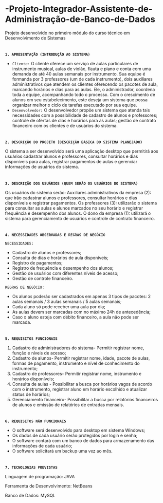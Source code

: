 # -Projeto-Integrador-Assistente-de-Administração-de-Banco-de-Dados
Projeto desenvolvido no primeiro módulo do curso técnico em Desenvolvimento de Sistemas
#
**`1. APRESENTAÇÃO (INTRODUÇÃO AO SISTEMA)`**

- `Cliente:` O cliente oferece um serviço de aulas particulares de instrumento musical, aulas de violão, flauta e piano e conta com uma demanda de até 40 aulas semanais por instrumento. Sua equipe é formanda por 3 professores (um de cada instrumento), dois auxiliares administrativos que atendem os clientes oferecendo os pacotes de aula, marcando horários e dias para as aulas. Ele, o administrador, coordena toda a equipe, acompanhando todo o processo. Com o crescimento de alunos em seu estabelecimento, este deseja um sistema que possa organizar melhor o ciclo de tarefas executado por sua equipe.  
- `Desenvolvedor:` O desenvolvedor propõe um sistema que atenda tais necessidades com a possibilidade de cadastro de alunos e professores; controle de ofertas de dias e horários para as aulas; gestão de contrato financeiro com os clientes e de usuários do sistema.
#
**`2. DESCRIÇÃO DO PROJETO (DESCRIÇÃO BÁSICA DO SISTEMA PLANEJADO)`**

O sistema a ser desenvolvido será uma aplicação desktop que permitirá aos usuários cadastrar alunos e professores, consultar horários e dias disponíveis para aulas, registrar pagamentos de aulas e gerenciar informações de usuários do sistema.
#
**`3. DESCRIÇÃO DOS USUÁRIOS (QUEM SERÃO OS USUÁRIOS DO SISTEMA)`**

Os usuários do sistema serão: 
Auxiliares administrativos da empresa (2): que irão cadastrar alunos e professores, consultar horários e dias disponíveis e registrar pagamentos. 
Os professores (3): utilizarão o sistema para consultar as aulas e alunos marcados no seu horário e registrar frequência e desempenho dos alunos. 
O dono da empresa (1): utilizará o sistema para gerenciamento de usuários e controle de contrato financeiro.
#
**`4. NECESSIDADES OBSERVADAS E REGRAS DE NEGÓCIO`**

`NECESSIDADES:`
- Cadastro de alunos e professores;
- Consulta de dias e horários de aula disponíveis;
- Registro de pagamentos;
- Registro de frequência e desempenho dos alunos;
- Gestão de usuários com diferentes níveis de acesso; 
- Gestão de controle financeiro.  

`REGRAS DE NEGÓCIO:`
- Os alunos poderão ser cadastrados em apenas 3 tipos de pacotes: 2 aulas semanais / 3 aulas semanais / 5 aulas semanais;
- Cada aluno só pode receber uma aula por dia;
- As aulas devem ser marcadas com no máximo 24h de antecedência;
- Caso o aluno esteja com débito financeiro, a aula não pode ser marcada.   
#
**`5. REQUISITOS FUNCIONAIS`**

1. Cadastro de administradores do sistema- Permitir registrar nome, função e níveis de acesso;
2. Cadastro de alunos- Permitir registrar nome, idade, pacote de aulas, formas de pagamento, instrumento e nível de conhecimento do instrumento;
3. Cadastro de professores- Permitir registrar nome, instrumento e horários disponíveis;
4. Consulta de aulas - Possibilitar a busca por horários vagos de acordo com o instrumento, registrar aluno em horário escolhido e atualizar status de horários;
5. Gerenciamento financeiro- Possibilitar a busca por relatórios financeiros de alunos e emissão de relatórios de entradas mensais.   
#
**`6. REQUISITOS NÃO FUNCIONAIS`**

- O software será desenvolvido para desktop em sistema Windows;
- Os dados de cada usuário serão protegidos por login e senha;
- O software contará com um banco de dados para armazenamento das informações de cada usuário;
- O software solicitará um backup uma vez ao mês.
#
**`7. TECNOLOGIAS PREVISTAS`**

Linguagem de programação: JAVA

Ferramenta de Desenvolvimento: NetBeans 

Banco de Dados: MySQL 
#
